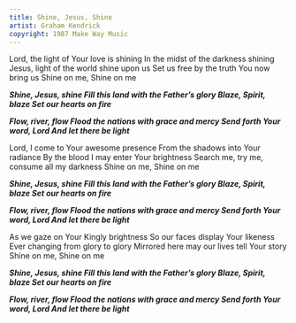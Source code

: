 ```yaml
---
title: Shine, Jesus, Shine
artist: Graham Kendrick
copyright: 1987 Make Way Music
---
```

Lord, the light of Your love is shining
In the midst of the darkness shining
Jesus, light of the world shine upon us
Set us free by the truth You now bring us
Shine on me, Shine on me

 ***Shine, Jesus, shine
  Fill this land with the Father’s glory
  Blaze, Spirit, blaze
  Set our hearts on fire***

 ***Flow, river, flow
  Flood the nations with grace and mercy
  Send forth Your word, Lord
  And let there be light***

Lord, I come to Your awesome presence
From the shadows into Your radiance
By the blood I may enter Your brightness
Search me, try me, consume all my darkness
Shine on me, Shine on me

 ***Shine, Jesus, shine
  Fill this land with the Father’s glory
  Blaze, Spirit, blaze
  Set our hearts on fire***

 ***Flow, river, flow
  Flood the nations with grace and mercy
  Send forth Your word, Lord
  And let there be light***

As we gaze on Your Kingly brightness
So our faces display Your likeness
Ever changing from glory to glory
Mirrored here may our lives tell Your story
Shine on me, Shine on me

 ***Shine, Jesus, shine
  Fill this land with the Father’s glory
  Blaze, Spirit, blaze
  Set our hearts on fire***

 ***Flow, river, flow
  Flood the nations with grace and mercy
  Send forth Your word, Lord
  And let there be light***